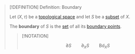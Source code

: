 >[!DEFINITION] Definition: Boundary
>
>Let $(X, \tau)$ be a [topological space](Topological%20Space.md) and let $S$ be a [subset](../Set%20Theory/Subset.md) of $X$.
>
>The **boundary** of $S$ is the [set](../Set%20Theory/Set.md) of all its [boundary points](Boundary%20Point.md).
>
>>[!NOTATION]
>>
>>$$\partial S \qquad \partial_X S \qquad \operatorname{Bd}_X S$$
>>
>